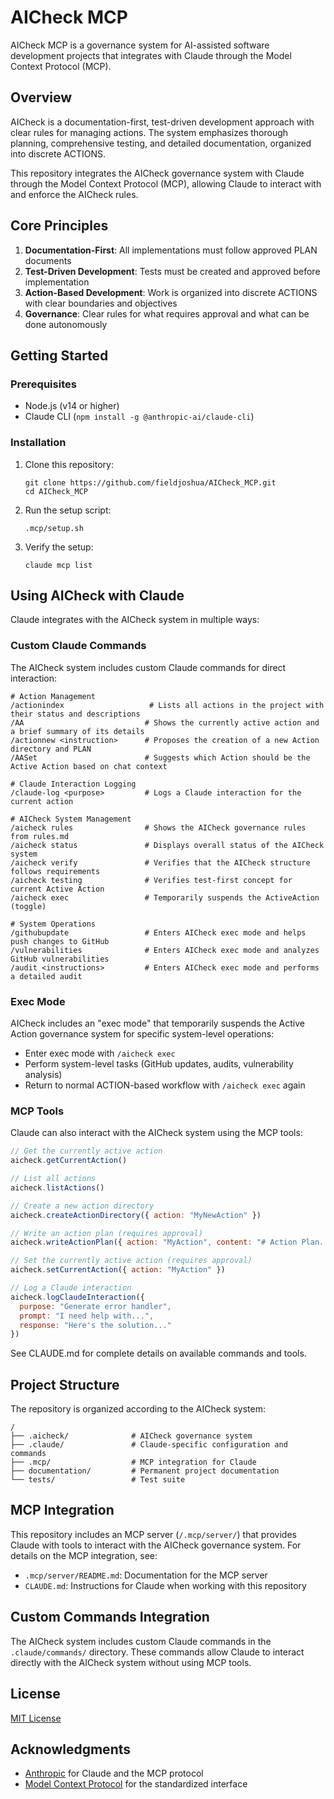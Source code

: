 # AICheck MCP

AICheck MCP is a governance system for AI-assisted software development projects that integrates with Claude through the Model Context Protocol (MCP).

## Overview

AICheck is a documentation-first, test-driven development approach with clear rules for managing actions. The system emphasizes thorough planning, comprehensive testing, and detailed documentation, organized into discrete ACTIONS.

This repository integrates the AICheck governance system with Claude through the Model Context Protocol (MCP), allowing Claude to interact with and enforce the AICheck rules.

## Core Principles

1. **Documentation-First**: All implementations must follow approved PLAN documents
2. **Test-Driven Development**: Tests must be created and approved before implementation
3. **Action-Based Development**: Work is organized into discrete ACTIONS with clear boundaries and objectives
4. **Governance**: Clear rules for what requires approval and what can be done autonomously

## Getting Started

### Prerequisites

- Node.js (v14 or higher)
- Claude CLI (`npm install -g @anthropic-ai/claude-cli`)

### Installation

1. Clone this repository:
   ```
   git clone https://github.com/fieldjoshua/AICheck_MCP.git
   cd AICheck_MCP
   ```

2. Run the setup script:
   ```
   .mcp/setup.sh
   ```

3. Verify the setup:
   ```
   claude mcp list
   ```

## Using AICheck with Claude

Claude integrates with the AICheck system in multiple ways:

### Custom Claude Commands

The AICheck system includes custom Claude commands for direct interaction:

```
# Action Management
/actionindex                   # Lists all actions in the project with their status and descriptions
/AA                           # Shows the currently active action and a brief summary of its details
/actionnew <instruction>      # Proposes the creation of a new Action directory and PLAN
/AASet                        # Suggests which Action should be the Active Action based on chat context

# Claude Interaction Logging
/claude-log <purpose>         # Logs a Claude interaction for the current action

# AICheck System Management
/aicheck rules                # Shows the AICheck governance rules from rules.md
/aicheck status               # Displays overall status of the AICheck system
/aicheck verify               # Verifies that the AICheck structure follows requirements
/aicheck testing              # Verifies test-first concept for current Active Action
/aicheck exec                 # Temporarily suspends the ActiveAction (toggle)

# System Operations
/githubupdate                 # Enters AICheck exec mode and helps push changes to GitHub
/vulnerabilities              # Enters AICheck exec mode and analyzes GitHub vulnerabilities
/audit <instructions>         # Enters AICheck exec mode and performs a detailed audit
```

### Exec Mode

AICheck includes an "exec mode" that temporarily suspends the Active Action governance system for specific system-level operations:

- Enter exec mode with `/aicheck exec`
- Perform system-level tasks (GitHub updates, audits, vulnerability analysis)
- Return to normal ACTION-based workflow with `/aicheck exec` again

### MCP Tools

Claude can also interact with the AICheck system using the MCP tools:

```javascript
// Get the currently active action
aicheck.getCurrentAction()

// List all actions
aicheck.listActions()

// Create a new action directory
aicheck.createActionDirectory({ action: "MyNewAction" })

// Write an action plan (requires approval)
aicheck.writeActionPlan({ action: "MyAction", content: "# Action Plan..." })

// Set the currently active action (requires approval)
aicheck.setCurrentAction({ action: "MyAction" })

// Log a Claude interaction
aicheck.logClaudeInteraction({
  purpose: "Generate error handler",
  prompt: "I need help with...",
  response: "Here's the solution..."
})
```

See CLAUDE.md for complete details on available commands and tools.

## Project Structure

The repository is organized according to the AICheck system:

```
/
├── .aicheck/              # AICheck governance system
├── .claude/               # Claude-specific configuration and commands
├── .mcp/                  # MCP integration for Claude
├── documentation/         # Permanent project documentation
└── tests/                 # Test suite
```

## MCP Integration

This repository includes an MCP server (`/.mcp/server/`) that provides Claude with tools to interact with the AICheck governance system. For details on the MCP integration, see:

- `.mcp/server/README.md`: Documentation for the MCP server
- `CLAUDE.md`: Instructions for Claude when working with this repository

## Custom Commands Integration

The AICheck system includes custom Claude commands in the `.claude/commands/` directory. These commands allow Claude to interact directly with the AICheck system without using MCP tools.

## License

[MIT License](LICENSE)

## Acknowledgments

- [Anthropic](https://www.anthropic.com/) for Claude and the MCP protocol
- [Model Context Protocol](https://modelcontextprotocol.io/) for the standardized interface